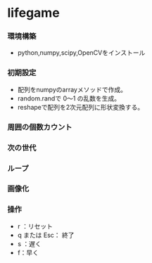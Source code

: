 # lifegame

###  環境構築

- python,numpy,scipy,OpenCVをインストール

### 初期設定

- 配列をnumpyのarrayメソッドで作成。
- random.randで 0〜1 の乱数を生成。
- reshapeで配列を2次元配列に形状変換する。

### 周囲の個数カウント


### 次の世代


### ループ


### 画像化


### 操作

- r ：リセット
- q または Esc： 終了
- s ：遅く
- f：早く
